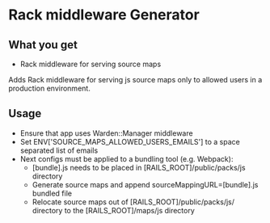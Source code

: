 # Rack middleware Generator

## What you get

* Rack middleware for serving source maps

Adds Rack middleware for serving js source maps only to allowed users in a production environment.

## Usage
    
* Ensure that app uses Warden::Manager middleware
* Set ENV['SOURCE_MAPS_ALLOWED_USERS_EMAILS'] to a space separated list of emails
* Next configs must be applied to a bundling tool (e.g. Webpack):
    * [bundle].js needs to be placed in [RAILS_ROOT]/public/packs/js directory
    * Generate  source maps and append sourceMappingURL=[bundle].js bundled file
    * Relocate source maps out of [RAILS_ROOT]/public/packs/js/ directory to the [RAILS_ROOT]/maps/js directory
